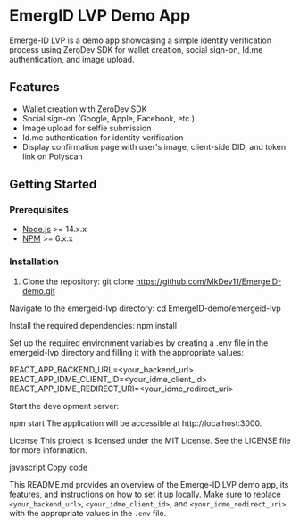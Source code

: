 # EmergID LVP Demo App

Emerge-ID LVP is a demo app showcasing a simple identity verification process using ZeroDev SDK for wallet creation, social sign-on, Id.me authentication, and image upload.

## Features

- Wallet creation with ZeroDev SDK
- Social sign-on (Google, Apple, Facebook, etc.)
- Image upload for selfie submission
- Id.me authentication for identity verification
- Display confirmation page with user's image, client-side DID, and token link on Polyscan

## Getting Started

### Prerequisites

- [Node.js](https://nodejs.org/) >= 14.x.x
- [NPM](https://www.npmjs.com/) >= 6.x.x

### Installation

1. Clone the repository:
git clone https://github.com/MkDev11/EmergeID-demo.git

Navigate to the emergeid-lvp directory:
cd EmergeID-demo/emergeid-lvp

Install the required dependencies:
npm install

Set up the required environment variables by creating a .env file in the emergeid-lvp directory and filling it with the appropriate values:

REACT_APP_BACKEND_URL=<your_backend_url>
REACT_APP_IDME_CLIENT_ID=<your_idme_client_id>
REACT_APP_IDME_REDIRECT_URI=<your_idme_redirect_uri>

Start the development server:

npm start
The application will be accessible at http://localhost:3000.

License
This project is licensed under the MIT License. See the LICENSE file for more information.

javascript
Copy code

This README.md provides an overview of the Emerge-ID LVP demo app, its features, and instructions on how to set it up locally. Make sure to replace `<your_backend_url>`, `<your_idme_client_id>`, and `<your_idme_redirect_uri>` with the appropriate values in the `.env` file.
